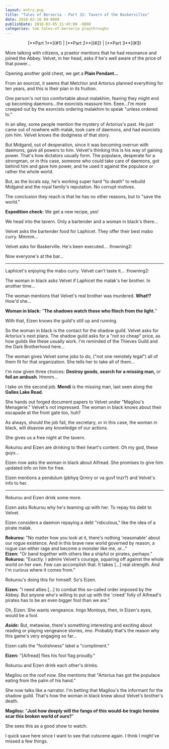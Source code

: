 ```yaml
---
layout: entry.pug
title: "Tales of Berseria - Part 32: Tavern of the Baskervilles"
date: 2018-02-10 09-0800
publishDate: 2018-03-05 21:45:00 -0800
categories: tob tales-of-berseria playthroughs
---
```


<p style="text-align: center;">[**Part 1**](#1) | [**Part 2**](#2) | [**Part 3**](#3)</p>

<a name="1"></a>

More talking with citizens, a praetor mentions that he had resonance and joined the Abbey. Velvet, in her head, asks if he's well aware of the price of that power...

Opening another gold chest, we get a **Plain Pendant...**

From an exorcist, it seems that Melchior and Artorius planned everything for ten years, and this is their plan in its fruition.

One person's not too comfortable about malakhim, fearing they might end up becoming daemons...the exorcists reassure him. Eeee...I'm more creeped out by the exorcists ordering malakhim to speak "unless ordered to."

In an alley, some people mention the mystery of Artorius's past. He just came out of nowhere with malak, took care of daemons, and had exorcists join him. Velvet knows the dodginess of that story. 

But Midgand, out of desperation, since it was becoming overrun with daemons, gave all powers to him. Velvet's thinking this is his way of gaining power. That's how dictators usually form. The populace, desperate for a strongman, or in this case, someone who could take care of daemons, got behind him and gave him power, and he used it against the populace or rather the whole world.

But, as the locals say, he's working super hard "to death" to rebuild Midgand and the royal family's reputation. No corrupt motives.

The conclusion they reach is that he has no other reasons, but to "save the world."

**Expedition check:** We get a new recipe, yes!

We head into the tavern. Only a bartender and a woman in black's there...

Velvet asks the bartender food for Laphicet. They offer their best mabo curry. Mmmm...

Velvet asks for Baskerville. He's been executed... :frowning2:

Now everyone's at the bar...

<a name="2"></a>

---

Laphicet's enjoying the mabo curry. Velvet can't taste it... :frowning2:

The woman in black asks Velvet if Laphicet the malak's her brother. In another time...

The woman mentions that Velvet's real brother was murdered. **What!?** How'd she...

**Woman in black:** "**The shadows watch those who flinch from the light.**"

With that, Eizen knows the guild's still up and running.

So the woman in black is the contact for the shadow guild. Velvet asks for Artorius's next plans. The shadow guild asks for a "not so cheap" price, as how guilds like these usually work. I'm reminded of the Thieves Guild and the Dark Brotherhood here...

The woman gives Velvet some jobs to do, ("not one remotely legal") all of them fit for that organization. She tells her to take all of them...

I'm now given three choices: **Destroy goods**, **search for a missing man,** or **foil an ambush**. Hmmm...

I take on the second job. **Mendi** is the missing man, last seen along the **Galles Lake Road**.

She hands out forged document papers to Velvet under "Magilou's Menagerie." Velvet's not impressed. The woman in black knows about their escapade at the front gate too, huh?

As always, should the job fail, the secretary, or in this case, the woman in black, will disavow any knowledge of our actions.

She gives us a free night at the tavern.

Rokurou and Eizen are drinking to their heart's content. Oh my god, these guys...

Eizen now asks the woman in black about Aifread. She promises to give him updated info on him for free.

Eizen mentions a pendulum (pbhyq Qrmry or va guvf tnzr?) and Velvet's info to her.

<a name="3"></a>

---

Rokurou and Eizen drink some more.

Eizen asks Rokurou why he's teaming up with her. To repay his debt to Velvet.

Eizen considers a daemon repaying a debt "ridiculous," like the idea of a pirate malak.

**Rokurou:** "No matter how you look at it, there's nothing 'reasonable' about our rogue existence. And in this brave new world governed by reason, a rogue can either rage and become a monster like me, or..."<br/>
**Eizen:** "Or band together with others like a shipful or pirates, perhaps."<br/>
**Rokurou:** "Exactly. I admire Velvet's courage, squaring off against the whole world on her own. Few can accomplish that. It takes [...] real strength. And I'm curious where it comes from."

Rokurou's doing this for himself. So's Eizen.

**Eizen:** "I need allies [...] to combat this so-called order imposed by the Abbey. But anyone who's willing to put up with the 'creed' folly of Aifread's pirates has to be an even bigger fool than we are."

Oh, Eizen. She wants vengeance. Inigo Montoya, then, in Eizen's eyes, would be a fool.

***Aside:*** But, metawise, there's something interesting and exciting about reading or playing vengeance stories, imo. Probably that's the reason why this game's very engaging so far...

Eizen calls the "foolishness" label a "compliment."

**Eizen:** "[Aifread] flies his fool flag proudly."

Rokurou and Eizen drink each other's drinks.

Magilou on the roof now. She mentions that "Artorius has got the populace eating from the palm of his hand."

She now talks like a narrator. I'm betting that Magilou's the informant for the shadow guild. That's how the woman in black knew about Velvet's brother's death.

**Magilou:** "**Just how deeply will the fangs of this would-be tragic heroine scar this broken world of ours?**"

She sees this as a good show to watch.

I quick save here since I want to see that cutscene again. I think I might've missed a few things.